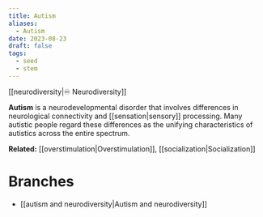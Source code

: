 ```yaml
---
title: Autism
aliases:
  - Autism
date: 2023-08-23
draft: false
tags:
  - seed
  - stem
---
```


[[neurodiversity|♾️ Neurodiversity]]

**Autism** is a neurodevelopmental disorder that involves differences in neurological connectivity and [[sensation|sensory]] processing. Many autistic people regard these differences as the unifying characteristics of autistics across the entire spectrum.

**Related:** [[overstimulation|Overstimulation]], [[socialization|Socialization]]

# Branches

- [[autism and neurodiversity|Autism and neurodiversity]]